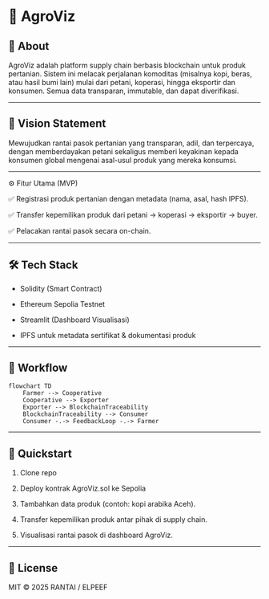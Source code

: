 # 🌱 AgroViz

## 📌 About

AgroViz adalah platform supply chain berbasis blockchain untuk produk pertanian. Sistem ini melacak perjalanan komoditas (misalnya kopi, beras, atau hasil bumi lain) mulai dari petani, koperasi, hingga eksportir dan konsumen. Semua data transparan, immutable, dan dapat diverifikasi.

---

## 🎯 Vision Statement

Mewujudkan rantai pasok pertanian yang transparan, adil, dan terpercaya, dengan memberdayakan petani sekaligus memberi keyakinan kepada konsumen global mengenai asal-usul produk yang mereka konsumsi.

---

⚙️ Fitur Utama (MVP)

✅ Registrasi produk pertanian dengan metadata (nama, asal, hash IPFS).

✅ Transfer kepemilikan produk dari petani → koperasi → eksportir → buyer.

✅ Pelacakan rantai pasok secara on-chain.

---

## 🛠️ Tech Stack

- Solidity (Smart Contract)

- Ethereum Sepolia Testnet

- Streamlit (Dashboard Visualisasi)

- IPFS untuk metadata sertifikat & dokumentasi produk

---

## 🧰 Workflow

```mermaid
flowchart TD
    Farmer --> Cooperative
    Cooperative --> Exporter
    Exporter --> BlockchainTraceability
    BlockchainTraceability --> Consumer
    Consumer -.-> FeedbackLoop -.-> Farmer

```

---

## 🚀 Quickstart

1. Clone repo

2. Deploy kontrak AgroViz.sol ke Sepolia

3. Tambahkan data produk (contoh: kopi arabika Aceh).

4. Transfer kepemilikan produk antar pihak di supply chain.

5. Visualisasi rantai pasok di dashboard AgroViz.

---

## 📜 License
MIT © 2025 RANTAI / ELPEEF
